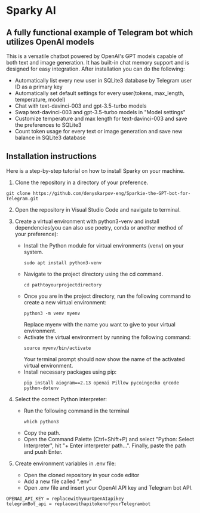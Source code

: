 # Sparky AI


## A fully functional example of Telegram bot which utilizes OpenAI models

This is a versatile chatbot powered by OpenAI's GPT models capable of both text and image generation. It has built-in chat memory support and is designed for easy integration. After installation you can do the following:

* Automatically list every new user in SQLite3 database by Telegram user ID as a primary key
* Automatically set default settings for every user(tokens, max_length, temperature, model)
* Chat with text-davinci-003 and gpt-3.5-turbo models
* Swap text-davinci-003 and gpt-3.5-turbo models in "Model settings"
* Customize temperature and max length for text-davinci-003 and save the preferences to SQLite3
* Count token usage for every text or image generation and save new balance in SQLite3 database

## Installation instructions
Here is a step-by-step tutorial on how to install Sparky on your machine.

1. Clone the repository in a directory of your preference.
```shell
git clone https://github.com/denyskarpov-eng/Sparkie-the-GPT-bot-for-Telegram.git
```
2. Open the repository in Visual Studio Code and navigate to terminal.
3. Create a virtual environment with python3-venv and install dependencies(you can also use poetry, conda or another method of your preference):
      * Install the Python module for virtual environments (venv) on your system.
          ```shell
          sudo apt install python3-venv
          ```
      * Navigate to the project directory using the cd command.
          ```shell
          cd pathtoyourprojectdirectory
          ```
      * Once you are in the project directory, run the following command to create a new virtual environment:
          ```shell
          python3 -m venv myenv
          ```
          Replace myenv with the name you want to give to your virtual environment.
      * Activate the virtual environment by running the following command:
          ```shell
          source myenv/bin/activate
          ```
          Your terminal prompt should now show the name of the activated virtual environment.
      * Install necessary packages using pip:
          ```shell
          pip install aiogram==2.13 openai Pillow pycoingecko qrcode python-dotenv
          ```
4. Select the correct Python interpreter:
     * Run the following command in the terminal
          ```shell
          which python3
          ```
     * Copy the path.
     * Open the Command Palette (Ctrl+Shift+P) and select "Python: Select Interpreter", hit "+ Enter interpreter path...". Finally, paste the path and push Enter.


6. Create environment variables in .env file: 
   * Open the cloned repository in your code editor
   * Add a new file called ".env"
   * Open .env file and insert your OpenAI API key and Telegram bot API.
```shell
OPENAI_API_KEY = replacewithyourOpenAIapikey
telegramBot_api = replacewithapitokenofyourTelegrambot
```


